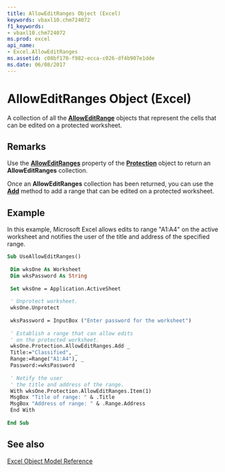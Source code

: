 ```yaml
---
title: AllowEditRanges Object (Excel)
keywords: vbaxl10.chm724072
f1_keywords:
- vbaxl10.chm724072
ms.prod: excel
api_name:
- Excel.AllowEditRanges
ms.assetid: c08bf170-f982-ecca-c026-df4b907e1dde
ms.date: 06/08/2017
---
```



# AllowEditRanges Object (Excel)

A collection of all the  **[AllowEditRange](Excel.AllowEditRange.md)** objects that represent the cells that can be edited on a protected worksheet.


## Remarks

Use the  **[AllowEditRanges](Excel.Protection.AllowEditRanges.md)** property of the **[Protection](Excel.Protection.md)** object to return an **AllowEditRanges** collection.

Once an  **AllowEditRanges** collection has been returned, you can use the **[Add](Excel.AllowEditRanges.Add.md)** method to add a range that can be edited on a protected worksheet.


## Example

In this example, Microsoft Excel allows edits to range "A1:A4" on the active worksheet and notifies the user of the title and address of the specified range.


```vb
Sub UseAllowEditRanges() 
 
 Dim wksOne As Worksheet 
 Dim wksPassword As String 
 
 Set wksOne = Application.ActiveSheet 
 
 ' Unprotect worksheet. 
 wksOne.Unprotect 
 
 wksPassword = InputBox ("Enter password for the worksheet") 
 
 ' Establish a range that can allow edits 
 ' on the protected worksheet. 
 wksOne.Protection.AllowEditRanges.Add _ 
 Title:="Classified", _ 
 Range:=Range("A1:A4"), _ 
 Password:=wksPassword 
 
 ' Notify the user 
 ' the title and address of the range. 
 With wksOne.Protection.AllowEditRanges.Item(1) 
 MsgBox "Title of range: " & .Title 
 MsgBox "Address of range: " & .Range.Address 
 End With 
 
End Sub
```


## See also



[Excel Object Model Reference](./overview/Excel/object-model.md)

